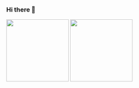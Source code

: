 ### Hi there 👋

<p align="left">
  <img height="165" src="https://github-readme-stats.vercel.app/api/top-langs?username=gurkanguldas&show_icons=true&locale=en&layout=compact">
  <img height="165"src="https://github-readme-stats.vercel.app/api?username=gurkanguldas&count_private=true&show_icons=true&icon_color=ce7e00">
</p>


